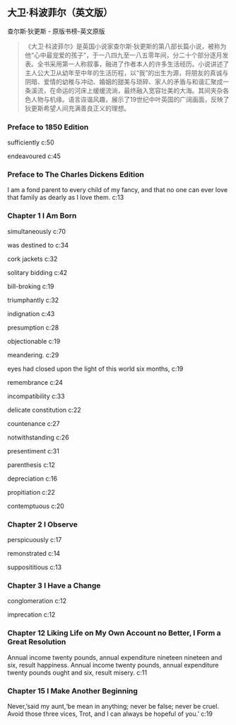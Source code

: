 ## 大卫·科波菲尔（英文版）

查尔斯·狄更斯  -  原版书榜-英文原版

> 《大卫·科波菲尔》是英国小说家查尔斯·狄更斯的第八部长篇小说，被称为他“心中最宠爱的孩子”，于一八四九至一八五零年间，分二十个部分逐月发表。全书采用第一人称叙事，融进了作者本人的许多生活经历。小说讲述了主人公大卫从幼年至中年的生活历程，以“我”的出生为源，将朋友的真诚与阴暗、爱情的幼稚与冲动、婚姻的甜美与琐碎、家人的矛盾与和谐汇聚成一条溪流，在命运的河床上缓缓流淌，最终融入宽容壮美的大海。其间夹杂各色人物与机缘。语言诙谐风趣，展示了19世纪中叶英国的广阔画面，反映了狄更斯希望人间充满善良正义的理想。


### Preface to 1850 Edition

sufficiently c:50

endeavoured c:45

### Preface to The Charles Dickens Edition

I am a fond parent to every child of my fancy, and that no one can ever love that family as dearly as I love them. c:13

### Chapter 1 I Am Born

simultaneously c:70

was destined to c:34

cork jackets c:32

solitary bidding c:42

bill-broking c:19

triumphantly c:32

indignation c:43

presumption c:28

objectionable c:19

meandering. c:29

eyes had closed upon the light of this world six months,  c:19

remembrance c:24

incompatibility c:33

delicate constitution c:22

countenance c:27

notwithstanding c:26

presentiment c:31

parenthesis c:12

depreciation c:16

propitiation c:22

contemptuous c:20

### Chapter 2 I Observe

perspicuously c:17

remonstrated c:14

supposititious c:13

### Chapter 3 I Have a Change

conglomeration c:12

imprecation c:12

### Chapter 12 Liking Life on My Own Account no Better, I Form a Great Resolution

Annual income twenty pounds, annual expenditure nineteen nineteen and six, result happiness. Annual income twenty pounds, annual expenditure twenty pounds ought and six, result misery. c:11

### Chapter 15 I Make Another Beginning

Never,’said my aunt,‘be mean in anything; never be false; never be cruel. Avoid those three vices, Trot, and I can always be hopeful of you.’ c:19